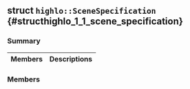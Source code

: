 ## struct `highlo::SceneSpecification` {#structhighlo_1_1_scene_specification}

### Summary

 Members                        | Descriptions                                
--------------------------------|---------------------------------------------

### Members

